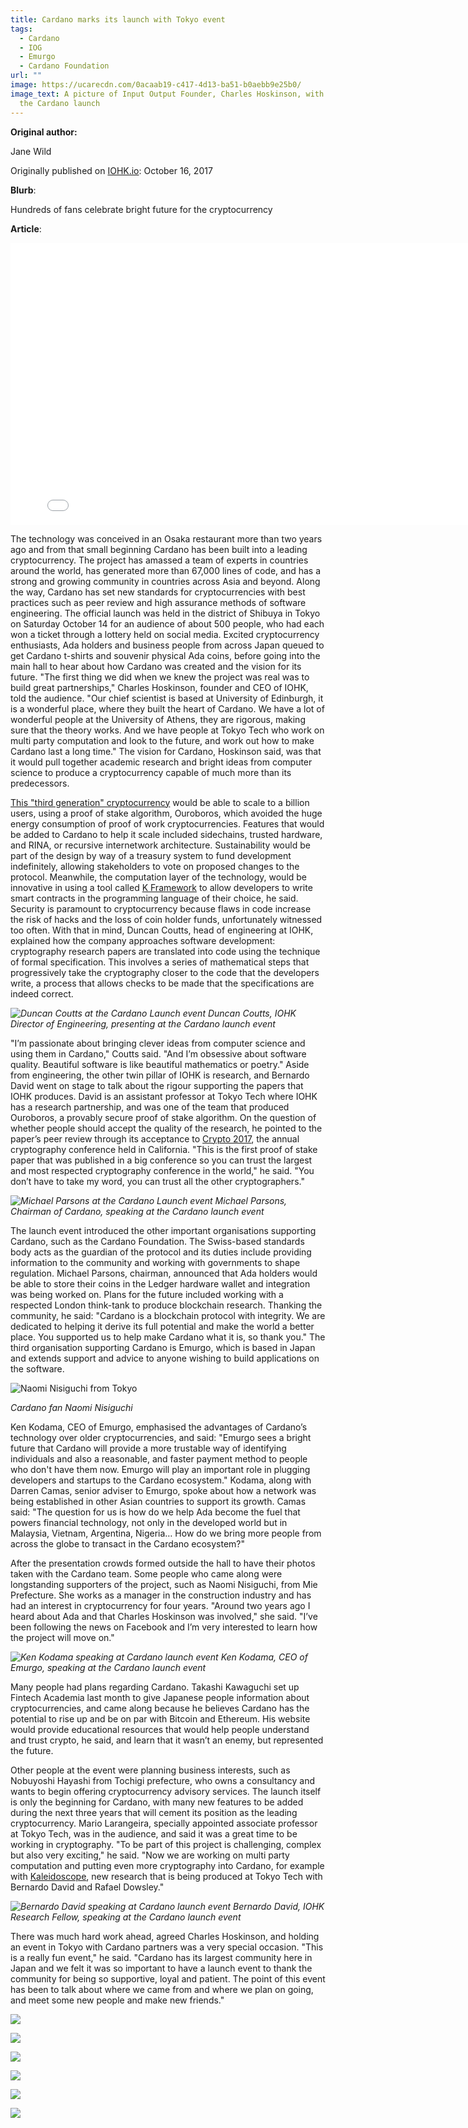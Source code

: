 ```yaml
---
title: Cardano marks its launch with Tokyo event
tags:
  - Cardano
  - IOG
  - Emurgo
  - Cardano Foundation
url: ""
image: https://ucarecdn.com/0acaab19-c417-4d13-ba51-b0aebb9e25b0/
image_text: A picture of Input Output Founder, Charles Hoskinson, with fans at
  the Cardano launch
---
```


**Original author:**

Jane Wild

Originally published on [IOHK.io](//IOHK.io): October 16, 2017

**Blurb**:

Hundreds of fans celebrate bright future for the cryptocurrency

**Article**:

<iframe width="806" height="451" src="[https://www.youtube.com/embed/gDQ5r\_s5Jj8"](https://www.youtube.com/embed/gDQ5r_s5Jj8") title="YouTube video player" frameborder="0" allow="accelerometer; autoplay; clipboard-write; encrypted-media; gyroscope; picture-in-picture" allowfullscreen></iframe>

The technology was conceived in an Osaka restaurant more than two years ago and from that small beginning Cardano has been built into a leading cryptocurrency. The project has amassed a team of experts in countries around the world, has generated more than 67,000 lines of code, and has a strong and growing community in countries across Asia and beyond. Along the way, Cardano has set new standards for cryptocurrencies with best practices such as peer review and high assurance methods of software engineering. The official launch was held in the district of Shibuya in Tokyo on Saturday October 14 for an audience of about 500 people, who had each won a ticket through a lottery held on social media. Excited cryptocurrency enthusiasts, Ada holders and business people from across Japan queued to get Cardano t-shirts and souvenir physical Ada coins, before going into the main hall to hear about how Cardano was created and the vision for its future. "The first thing we did when we knew the project was real was to build great partnerships," Charles Hoskinson, founder and CEO of IOHK, told the audience. "Our chief scientist is based at University of Edinburgh, it is a wonderful place, where they built the heart of Cardano. We have a lot of wonderful people at the University of Athens, they are rigorous, making sure that the theory works. And we have people at Tokyo Tech who work on multi party computation and look to the future, and work out how to make Cardano last a long time." The vision for Cardano, Hoskinson said, was that it would pull together academic research and bright ideas from computer science to produce a cryptocurrency capable of much more than its predecessors.

[This "third generation" cryptocurrency](https://www.bitsonline.com/video-hoskinson-cardano/) would be able to scale to a billion users, using a proof of stake algorithm, Ouroboros, which avoided the huge energy consumption of proof of work cryptocurrencies. Features that would be added to Cardano to help it scale included sidechains, trusted hardware, and RINA, or recursive internetwork architecture. Sustainability would be part of the design by way of a treasury system to fund development indefinitely, allowing stakeholders to vote on proposed changes to the protocol. Meanwhile, the computation layer of the technology, would be innovative in using a tool called [K Framework](https://coinjournal.net/kevm-wins-ic3-ethereum-crypto-boot-camp-2017-competition/) to allow developers to write smart contracts in the programming language of their choice, he said. Security is paramount to cryptocurrency because flaws in code increase the risk of hacks and the loss of coin holder funds, unfortunately witnessed too often. With that in mind, Duncan Coutts, head of engineering at IOHK, explained how the company approaches software development: cryptography research papers are translated into code using the technique of formal specification. This involves a series of mathematical steps that progressively take the cryptography closer to the code that the developers write, a process that allows checks to be made that the specifications are indeed correct.

 _![Duncan Coutts at the Cardano Launch event](https://ucarecdn.com/beebeb78-951d-40d6-af0a-4c18a42b2a75/) Duncan Coutts, IOHK Director of Engineering, presenting at the Cardano launch event_

"I’m passionate about bringing clever ideas from computer science and using them in Cardano," Coutts said. "And I’m obsessive about software quality. Beautiful software is like beautiful mathematics or poetry." Aside from engineering, the other twin pillar of IOHK is research, and Bernardo David went on stage to talk about the rigour supporting the papers that IOHK produces. David is an assistant professor at Tokyo Tech where IOHK has a research partnership, and was one of the team that produced Ouroboros, a provably secure proof of stake algorithm. On the question of whether people should accept the quality of the research, he pointed to the paper’s peer review through its acceptance to [Crypto 2017](https://www.forbes.com/sites/amycastor/2017/08/23/at-crypto-2017-blockchain-presentations-focus-on-proofs-not-concepts/1), the annual cryptography conference held in California. "This is the first proof of stake paper that was published in a big conference so you can trust the largest and most respected cryptography conference in the world," he said. "You don’t have to take my word, you can trust all the other cryptographers."

 _![Michael Parsons at the Cardano Launch event](https://ucarecdn.com/14176c20-2303-478d-9407-5c7760689f8e/) Michael Parsons, Chairman of Cardano, speaking at the Cardano launch event_

The launch event introduced the other important organisations supporting Cardano, such as the Cardano Foundation. The Swiss-based standards body acts as the guardian of the protocol and its duties include providing information to the community and working with governments to shape regulation. Michael Parsons, chairman, announced that Ada holders would be able to store their coins in the Ledger hardware wallet and integration was being worked on. Plans for the future included working with a respected London think-tank to produce blockchain research. Thanking the community, he said: "Cardano is a blockchain protocol with integrity. We are dedicated to helping it derive its full potential and make the world a better place. You supported us to help make Cardano what it is, so thank you." The third organisation supporting Cardano is Emurgo, which is based in Japan and extends support and advice to anyone wishing to build applications on the software.

![Naomi Nisiguchi from Tokyo](https://ucarecdn.com/bea624e7-c756-48de-b6f3-4e42a2f64011/-/resize/300/)

_Cardano fan Naomi Nisiguchi_

Ken Kodama, CEO of Emurgo, emphasised the advantages of Cardano’s technology over older cryptocurrencies, and said: "Emurgo sees a bright future that Cardano will provide a more trustable way of identifying individuals and also a reasonable, and faster payment method to people who don't have them now. Emurgo will play an important role in plugging developers and startups to the Cardano ecosystem." Kodama, along with Darren Camas, senior adviser to Emurgo, spoke about how a network was being established in other Asian countries to support its growth. Camas said: "The question for us is how do we help Ada become the fuel that powers financial technology, not only in the developed world but in Malaysia, Vietnam, Argentina, Nigeria… How do we bring more people from across the globe to transact in the Cardano ecosystem?"

After the presentation crowds formed outside the hall to have their photos taken with the Cardano team. Some people who came along were longstanding supporters of the project, such as Naomi Nisiguchi, from Mie Prefecture. She works as a manager in the construction industry and has had an interest in cryptocurrency for four years. "Around two years ago I heard about Ada and that Charles Hoskinson was involved," she said. "I’ve been following the news on Facebook and I’m very interested to learn how the project will move on."

 _![Ken Kodama speaking at Cardano launch event](https://ucarecdn.com/abccbbd7-585e-4443-a47d-bde272644905/) Ken Kodama, CEO of Emurgo, speaking at the Cardano launch event_

Many people had plans regarding Cardano. Takashi Kawaguchi set up Fintech Academia last month to give Japanese people information about cryptocurrencies, and came along because he believes Cardano has the potential to rise up and be on par with Bitcoin and Ethereum. His website would provide educational resources that would help people understand and trust crypto, he said, and learn that it wasn’t an enemy, but represented the future.

Other people at the event were planning business interests, such as Nobuyoshi Hayashi from Tochigi prefecture, who owns a consultancy and wants to begin offering cryptocurrency advisory services. The launch itself is only the beginning for Cardano, with many new features to be added during the next three years that will cement its position as the leading cryptocurrency. Mario Larangeira, specially appointed associate professor at Tokyo Tech, was in the audience, and said it was a great time to be working in cryptography. "To be part of this project is challenging, complex but also very exciting," he said. "Now we are working on multi party computation and putting even more cryptography into Cardano, for example with [Kaleidoscope](https://iohk.io/en/research/papers/#P684RSHV), new research that is being produced at Tokyo Tech with Bernardo David and Rafael Dowsley."

 _![Bernardo David speaking at Cardano launch event](https://ucarecdn.com/a52da04c-d699-4a26-8d91-0ebd0baca78a/) Bernardo David, IOHK Research Fellow, speaking at the Cardano launch event_

There was much hard work ahead, agreed Charles Hoskinson, and holding an event in Tokyo with Cardano partners was a very special occasion. "This is a really fun event," he said. "Cardano has its largest community here in Japan and we felt it was so important to have a launch event to thank the community for being so supportive, loyal and patient. The point of this event has been to talk about where we came from and where we plan on going, and meet some new people and make new friends."

[![](https://ucarecdn.com/1f67d026-139b-471d-9f9e-92ef85492b88/)](https://ucarecdn.com/1f67d026-139b-471d-9f9e-92ef85492b88/)

[![](https://ucarecdn.com/e12a00a2-7c0f-425a-a2fb-09dc401729f7/)](https://ucarecdn.com/e12a00a2-7c0f-425a-a2fb-09dc401729f7/)

[![](https://ucarecdn.com/ddc59fc8-87f9-476b-a31f-dba33a3b8add/)](https://ucarecdn.com/ddc59fc8-87f9-476b-a31f-dba33a3b8add/)

[![](https://ucarecdn.com/cf296d46-da87-4ba3-806f-d4824d13b2b2/)](https://ucarecdn.com/cf296d46-da87-4ba3-806f-d4824d13b2b2/)

[![](https://ucarecdn.com/b703f992-bc2a-4dc5-b6b6-c0dd1630bd74/)](https://ucarecdn.com/b703f992-bc2a-4dc5-b6b6-c0dd1630bd74/)

[![](https://ucarecdn.com/9d61cbdd-6d87-4ead-bf9d-68d7b143a5a1/)](https://ucarecdn.com/9d61cbdd-6d87-4ead-bf9d-68d7b143a5a1/)
